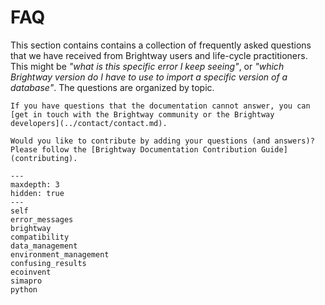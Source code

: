 # FAQ

This section contains contains a collection of frequently asked questions that we have received from Brightway users and life-cycle practitioners. This might be _"what is this specific error I keep seeing"_, or _"which Brightway version do I have to use to import a specific version of a database"_. The questions are organized by topic.

```{seealso}
If you have questions that the documentation cannot answer, you can [get in touch with the Brightway community or the Brightway developers](../contact/contact.md).
```

```{note}
Would you like to contribute by adding your questions (and answers)?
Please follow the [Brightway Documentation Contribution Guide](contributing).
```

```{toctree}
---
maxdepth: 3
hidden: true
---
self
error_messages
brightway
compatibility
data_management
environment_management
confusing_results
ecoinvent
simapro
python
```
